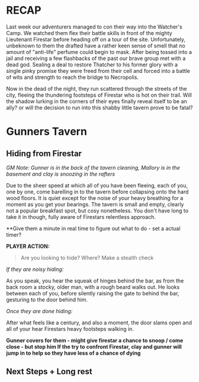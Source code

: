 # RECAP
Last week our adventurers managed to con their way into the Watcher's Camp. We watched them flex their battle skills in front of the mighty Lieutenant Firestar before heading off on a tour of the site. Unfortunately, unbeknown to them the drafted have a rather keen sense of smell that no amount of "anti-life" perfume could begin to mask. After being tossed into a jail and receiving a few flashbacks of the past our brave group met with a dead god. Sealing a deal to restore Thatcher to his former glory with a single pinky promise they were freed from their cell and forced into a battle of wits and strength to reach the bridge to Necropolis.

Now in the dead of the night, they run scattered through the streets of the city, fleeing the thundering footsteps of Firestar who is hot on their trail. Will the shadow lurking in the corners of their eyes finally reveal itself to be an ally? or will the decision to run into this shabby little tavern prove to be fatal?

# Gunners Tavern
## Hiding from Firestar
*GM Note: Gunner is in the back of the tavern cleaning, Mallory is in the basement and clay is snoozing in the rafters*

Due to the sheer speed at which all of you have been fleeing, each of you, one by one, come barelling in to the tavern before collapsing onto the hard wood floors. It is quiet except for the noise of your heavy breathing for a moment as you get your bearings. The tavern is small and empty, clearly not a popular breakfast spot, but cosy nonetheless. You don't have long to take it in though, fully aware of Firestars relentless approach.

**Give them a minute in real time to figure out what to do - set a actual timer?

**PLAYER ACTION:**
>Are you looking to hide? Where?
>	Make a stealth check

*If they are noisy hiding:*

As you speak, you hear the squeak of hinges behind the bar, as from the back room a stocky, older man, with a rough beard walks out. He looks between each of you, before silently raising the gate to behind the bar, gesturing to the door behind him.

*Once they are done hiding:*

After what feels like a century, and also a moment, the door slams open and all of your hear Firestars heavy footsteps walking in. 

**Gunner covers for them - might give firestar a chance to snoop / come close - but stop him
If the try to confront Firestar, clay and gunner will jump in to help so they have less of a chance of dying**

## Next Steps + Long rest
